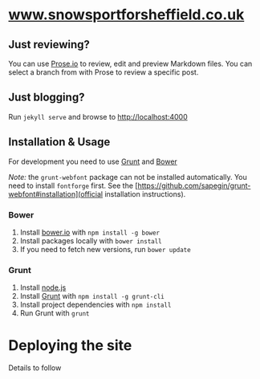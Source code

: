 # www.snowsportforsheffield.co.uk

## Just reviewing?

You can use [Prose.io](http://prose.io/) to review, edit and preview Markdown files. You can select a branch from with Prose to review a specific post.

## Just blogging?

Run `jekyll serve` and browse to [http://localhost:4000](http://localhost:4000)

## Installation & Usage

For development you need to use [Grunt](http://gruntjs.com/) and [Bower](http://bower.io)

*Note:* the `grunt-webfont` package can not be installed automatically. You need to install `fontforge` first. See the [https://github.com/sapegin/grunt-webfont#installation](official installation instructions).

### Bower

1. Install [bower.io](http://bower.io/#install-bower) with `npm install -g bower`
2. Install packages locally with `bower install`
3. If you need to fetch new versions, run `bower update`

### Grunt

1. Install [node.js](http://nodejs.org/)
2. Install [Grunt](http://gruntjs.com/getting-started) with `npm install -g grunt-cli`
3. Install project dependencies with `npm install`
4. Run Grunt with `grunt`

# Deploying the site

Details to follow
